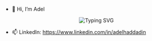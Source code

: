 - 👋 Hi, I’m Adel

<p align="center">
  <img src="https://readme-typing-svg.demolab.com?font=Fira+Code&duration=4000&pause=1000&color=36BCF7&center=true&vCenter=true&multiline=true&width=900&height=100&lines=Forecasting+with+ML+%26+Bayesian+Statistics+%2B;Building+Vertical+AI+%26" alt="Typing SVG">
</p>


- 📫 LinkedIn: https://www.linkedin.com/in/adelhaddadin 



